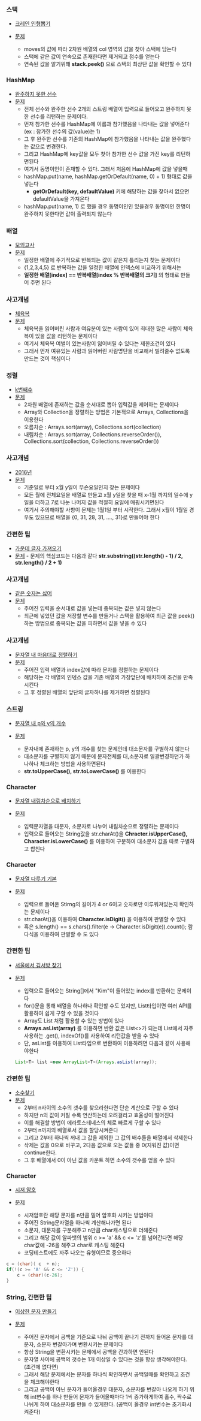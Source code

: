 ### 스택

- [크레인 인형뽑기](https://github.com/vvvvvoin/SWcoding/blob/master/src/programers/Exam00.java)
  
- [문제](https://programmers.co.kr/learn/courses/30/lessons/64061)
  
  - moves의 값에 따라 2차원 배열의 col 영역의 값을 찾아 스택에 담는다
  - 스택에 같은 값이 연속으로 존재한다면 제거되고 점수를 얻는다
  - 연속된 값을 알기위해 **stack.peek()** 으로 스택의 최상단 값을 확인할 수 있다
  
  



### HashMap

- [완주하지 못한 선수](https://github.com/vvvvvoin/SWcoding/blob/master/src/programers/Exam01.java)
- [문제](https://programmers.co.kr/learn/courses/30/lessons/42576)
	- 전체 선수와 완주한 선수 2개의 스트링 배열이 입력으로 들어오고 완주하지 못한 선수를 리턴하는 문제이다.
	- 먼저 참가한 선수를 HashMap에 이름과 참가했음을 나타내는 값을 넣어준다 (ex : 참가한 선수의 값(value)는 1)
	- 그 후 완주한 선수를 기존의 HashMap에 참가했음을 나타내는 값을 완주했다는 값으로 변경한다.
	- 그리고 HashMap에 key값을 모두 찾아 참가한 선수 값을 가진 key를 리턴하면된다
	- 여기서 동명이인이 존재할 수 있다. 그래서 처음에 HashMap에 값을 넣을때
	- hashMap.put(name, hashMap.getOrDefault(name, 0) + 1) 형태로 값을 넣는다
		- **getOrDefault(key, defaultValue)** 키에 해당하는 값을 찾아서 없으면 defaultValue을 가져온다
	- hashMap.put(name, 1) 로 했을 경우 동명이인인 있을경우 동명이인 한명이 완주하지 못한다면 값이 출력되지 않는다



### 배열 
- [모의고사](https://github.com/vvvvvoin/SWcoding/blob/master/src/programers/Exam02.java)
- [문제](https://programmers.co.kr/learn/courses/30/lessons/42840)
  - 일정한 배열에 주기적으로 반복되는 값이 같은지 틀리는지 찾는 문제이다
  - {1,2,3,4,5} 로 반복하는 값을 일정한 배열에 인덱스에 비교하기 위해서는 
  - **일정한 배열[index] == 반복배열[index % 반복배열의 크기]** 의 형태로 만들어 주면 된다



### 사고개념

- [체육복](https://github.com/vvvvvoin/SWcoding/blob/master/src/programers/Exam04.java)
- [문제](https://programmers.co.kr/learn/courses/30/lessons/42862)
	- 체육복을 읽어버린 사람과 여유분이 있는 사람이 있어 최대한 많은 사람이 체육복이 있을 값을 리턴하는 문제이다
	- 여기서 체육복 여벌이 있는사람이 잃어버릴 수 있다는 제한조건이 있다
	- 그래서 먼저 여유있는 사람과 읽어버린 사람명단을 비교해서 빌려줄수 없도록 만드는 것이 핵심이다

### 정렬
- [k번째수](https://github.com/vvvvvoin/SWcoding/blob/master/src/programers/Exam04.java)
- [문제](https://programmers.co.kr/learn/courses/30/lessons/42748)
	- 2차원 배열에 존재하는 값을 순서대로 뽑아 입력값을 제어하는 문제이다
	- Array와 Collection을 정렬하는 방법은 기본적으로 Arrays, Collections을 이용한다
	- 오름차순 : Arrays.sort(array), Collections.sort(collection)
	- 내림차순 : Arrays.sort(array, Collections.reverseOrder()), Collections.sort(collection, Collections.reverseOrder())


### 사고개념
- [2016년](https://github.com/vvvvvoin/SWcoding/blob/master/src/programers/Exam05.java)
- [문제](https://programmers.co.kr/learn/courses/30/lessons/12901)
	- 기준일로 부터 x월 y일이 무슨요일인지 찾는 문제이다
	- 모든 월에 전체요일을 배열로 만들고 x월 y일을 찾을 때 x-1월 까지의 일수에 y일을 더하고 7로 나눈 나머지 값을 적절히 요일에 매핑시키면된다
	- 여기서 주의해야할 사항이 문제는 1월1일 부터 시작한다. 그래서 x월이 1월일 경우도 있으므로 배열을 {0, 31, 28, 31, ...., 31}로 만들어야 한다


### 간편한 팁
- [가운데 글자 가져오기](https://github.com/vvvvvoin/SWcoding/blob/master/src/programers/Exam06.java)
- [문제](https://programmers.co.kr/learn/courses/30/lessons/12903)
		- 문제의 핵심코드는 다음과 같다 **str.substring((str.length() - 1) / 2, str.length() / 2 + 1)**



### 사고개념

- [같은 숫자는 싫어](https://github.com/vvvvvoin/SWcoding/blob/master/src/programers/Exam07.java)
- [문제](https://programmers.co.kr/learn/courses/30/lessons/12906)
  - 주어진 입력을 순서대로 값을 넣는데 중복되는 값은 넣지 않는다
  - 최근에 넣었던 값을 저장할 변수를 만들거나 스택을 활용하여 최근 값을 peek()하는 방법으로 중복되는 값을 피하면서 값을 넣을 수 있다

### 사고개념

- [문자열 내 마음대로 정렬하기](https://github.com/vvvvvoin/SWcoding/blob/master/src/programers/Exam08.java)
- [문제](https://programmers.co.kr/learn/courses/30/lessons/12915)
	- 주어진 입력 배열과 index값에 따라 문자를 정렬하는 문제이다
	- 해당하는 각 배열의 인덳스 값을 기존 배열의 가장앞단에 배치하여 조건을 만족시킨다
	- 그 후 정렬된 배열의 앞단의 글자하나를 제거하면 정렬된다

### 스트링
- [문자열 내 p와 y의 개수](https://github.com/vvvvvoin/SWcoding/blob/master/src/programers/Exam11.java)
- [문제](https://programmers.co.kr/learn/courses/30/lessons/12916)

	- 문자내에 존재하는 p, y의 개수를 찾는 문제인데 대소문자를 구별하지 않는다
	- 대소문자를 구별하지 않기 때문에 문자전체를 대,소문자로 일괄변경하던가 하나하나 체크하는 방법을 사용하면된다
	- **str.toUpperCase(), str.toLowerCase()** 를 이용한다

### Character
- [문자열 내림차순으로 배치하기](https://github.com/vvvvvoin/SWcoding/blob/master/src/programers/Exam12.java)
- [문제](https://programmers.co.kr/learn/courses/30/lessons/12917)

	- 입력문자열을 대문자, 소문자로 나누어 내림차순으로 정렬하는 문제이다
	- 입력으로 들어오는 String값을 str.charAt()을 **Chracter.isUpperCase(), Character.isLowerCase()** 를 이용하여 구분하여 대소문자 값을 따로 구별하고 합친다


### Character
- [문자열 다루기 기본](https://github.com/vvvvvoin/SWcoding/blob/master/src/programers/Exam13.java)
- [문제](https://programmers.co.kr/learn/courses/30/lessons/12918)

	- 입력으로 들어온 Stirng의 길이가 4 or 6이고 숫자로만 이루워져있는지 확인하는 문제이다
	- str.charAt()을 이용하여 **Character.isDigit()** 을 이용하여 판별할 수 있다
	- 혹은 s.length() == s.chars().filter(e -> Character.isDigit(e)).count(); 람다식을 이용하여 판별할 수 도 있다

### 간편한 팁

- [서울에서 김서방 찾기](https://github.com/vvvvvoin/SWcoding/blob/master/src/programers/Exam14.java)
- [문제](https://programmers.co.kr/learn/courses/30/lessons/12919)

	- 입력으로 들어오는 String[]에서 "Kim"이 들어있는 index를 반환하는 문제이다
	- for()문을 통해 배열을 하나하나 확인할 수도 있지만, List타입이면 여러 API를 활용하여 쉽게 구할 수 있을 것이다
	- Array도 List 처럼 활용할 수 있는 방법이 있다
	- **Arrays.asList(array)** 를 이용하면 반환 값은 List<>가 되는데 List에서 자주사용하는 .get(), indexOf()를 사용하여 리턴값을 받을 수 있다
	- 단, asList를 이용하여 List타입으로 변환하여 이용하려면 다음과 같이 사용해야한다
	```java
  List<T> list =new ArrayList<T>(Arrays.asList(array));
  ```

### 간편한 팁
- [소수찾기](https://github.com/vvvvvoin/SWcoding/blob/master/src/programers/Exam15.java)
- [문제](https://programmers.co.kr/learn/courses/30/lessons/12921)
	- 2부터 n사이의 소수의 갯수를 찾으라한다면 단순 계산으로 구할 수 있다
	- 하지만 n의 값이 커질 수록 연산하는데 오려걸리고 효율성이 떨어진다
	- 이를 해결할 방법이 에라토스테네스의 체로 빠르게 구할 수 있다
	- 2부터 n까지의 배열로서 값을 할당시켜준다
	- 그리고 2부터 하나씩 꺼내 그 값을 제외한 그 값의 배수들을 배열에서 삭제한다
	- 삭제는 값을 0으로 바꾸고, 2다음 값으로 오는 값들 중 0(지워진 값)이면 continue한다.
	- 그 후 배열에서 0이 아닌 값을 카운트 하면 소수의 갯수를 얻을 수 있다

### Character

- [시저 암호](https://github.com/vvvvvoin/SWcoding/blob/master/src/programers/Exam16.java)
- [문제](https://programmers.co.kr/learn/courses/30/lessons/12926)

	- 시저암호란 해당 문자를 n만큼 밀어 암호화 시키는 방법이다
	- 주어진 String문자열을 하나씩 계산해나가면 된다
	- 소문자, 대문자를 구분해주고 n만큼 char캐스팅으로 더해준다
	- 그리고 해당 값이 알파뱃의 범위 c >= 'a' && c <= 'z'를 넘어간다면 해당 char값에 -26을 해주고 char로 캐스팅 해준다
	- 코딩테스트에도 자주 나오는 유형이므로 중요하다
```java
c = (char)( c  + n);
if(!(c >= 'A' && c <= 'Z')) {
	c = (char)(c-26);
}
```



### String, 간편한 팁

- [이상한 문자 만들기](https://github.com/vvvvvoin/SWcoding/blob/master/src/programers/Exam18.java)
- [문제](https://programmers.co.kr/learn/courses/30/lessons/12930)

	- 주어진 문자에서 공백을 기준으로 나눠 공백이 끝나기 전까지 들어온 문자를 대문자, 소문자 번갈아가며 변환시키는 문제이다
	- 항상 String을 변환시키는 문제에서 공백을 간과하면 안된다
	- 문자열 사이에 공백의 갯수는 1개 이상일 수 있다는 것을 항상 생각해야한다. (조건에 없다면)
	- 그래서 해당 문제에서는 문자를 하나씩 확인하면서 공백일때를 확인하고 조건을 체크해야한다
	- 그리고 공백이 아닌 문자가 들어올경우 대문자, 소문자를 번갈아 나오게 하기 위해 int변수를 하나 만들어 문자가 들어올때마다 1씩 증가하게하여 홀수, 짝수로 나뉘게 하여 대소문자를 만들 수 있게한다. (공백이 올경우 int변수는 초기화시켜준다)